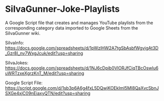 # SiIvaGunner-Joke-Playlists

A Google Script file that creates and manages YouTube playlists from the corresponding category data imported to Google Sheets from the SiIvaGunner wiki.

SiIvaInfo: https://docs.google.com/spreadsheets/d/1pWzlHW2A7tgSbAsbfWgvjgAt3D_Gzr8I_nv7WxgJcuk/edit?usp=sharing

SiIvaJokes: https://docs.google.com/spreadsheets/d/1NJ6cDpib0VlORJfCiqTBcOswlu6uWRTzxeXgrzKnT_M/edit?usp=sharing

Google Script File: https://script.google.com/d/1sb3p6A6g4fxL5DQwjKOEkImI5MI8QaXvcSbnJSXGe4xjC09nEiaxyQTN/edit?usp=sharing

